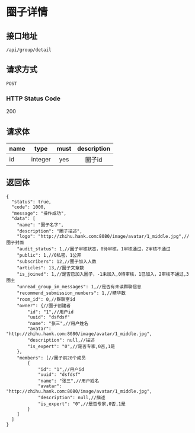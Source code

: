 # 圈子详情

## 接口地址

`/api/group/detail`

## 请求方式

`POST`

### HTTP Status Code

200

## 请求体

| name     | type     | must     | description |
|----------|:--------:|:--------:|:--------:|
| id   | integer   | yes     | 圈子id |


## 返回体

```json5
{
  "status": true,
  "code": 1000,
  "message": "操作成功",
  "data": [
    "name": "圈子名字",
    "description": "圈子描述",
    "logo": "http://zhihu.hank.com:8080/image/avatar/1_middle.jpg",//圈子封面
    "audit_status": 1,//圈子审核状态，0待审核，1审核通过，2审核不通过
    "public": 1,//0私密，1公开
    "subscribers": 12,//圈子加入人数
    "articles": 13,//圈子文章数
    "is_joined": 1,//是否已加入圈子，-1未加入,0待审核，1已加入，2审核不通过,3圈主
    "unread_group_im_messages": 1,//是否有未读群聊信息
    "recommend_submission_numbers": 1,//精华数
    "room_id": 0,//群聊室id
    "owner": {//圈子创建者
        "id": "1",//用户id
        "uuid": "dsfdsf"
        "name": "张三",//用户姓名
        "avatar": "http://zhihu.hank.com:8080/image/avatar/1_middle.jpg",
        "description": null,//描述
        "is_expert": "0",//是否专家,0否,1是
    },
    "members": [//圈子前20个成员
        {
            "id": "1",//用户id
            "uuid": "dsfdsf"
            "name": "张三",//用户姓名
            "avatar": "http://zhihu.hank.com:8080/image/avatar/1_middle.jpg",
            "description": null,//描述
            "is_expert": "0",//是否专家,0否,1是
        }
    ]
  ]
}
``` 
